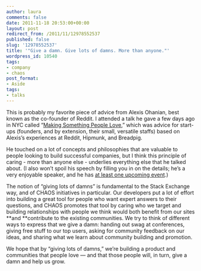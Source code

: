 ```yaml
---
author: laura
comments: false
date: 2011-11-18 20:53:00+00:00
layout: post
redirect_from: /2011/11/12978552537
published: false
slug: '12978552537'
title: '"Give a damn. Give lots of damns. More than anyone."'
wordpress_id: 10540
tags:
- company
- chaos
post_format:
- Aside
tags:
- talks
---
```


This is probably my favorite piece of advice from Alexis Ohanian, best known as the co-founder of Reddit. I attended a talk he gave a few days ago in NYC called “[Making Something People Love](http://www.skillshare.com/Making-Something-People-Love/822658242),” which was advice for start-ups (founders, and by extension, their small, versatile staffs) based on Alexis’s experiences at Reddit, Hipmunk, and Breadpig.

He touched on a lot of concepts and philosophies that are valuable to people looking to build successful companies, but I think this principle of caring - more than anyone else - underlies everything else that he talked about. (I also won’t spoil his speech by filling you in on the details; he’s a very enjoyable speaker, and he has [at least one upcoming event](http://makingsomethingpeoplelove.eventbrite.com/).)

The notion of “giving lots of damns” is fundamental to the Stack Exchange way, and of CHAOS initiatives in particular. Our developers put a lot of effort into building a great tool for people who want expert answers to their questions, and CHAOS promotes that tool by caring who we target and building relationships with people we think would both benefit from our sites **and **contribute to the existing communities. We try to think of different ways to express that we give a damn: handing out swag at conferences, giving free stuff to our top users, asking for community feedback on our ideas, and sharing what we learn about community building and promotion.

We hope that by “giving lots of damns,” we’re building a product and communities that people love — and that those people will, in turn, give a damn and help us grow.


